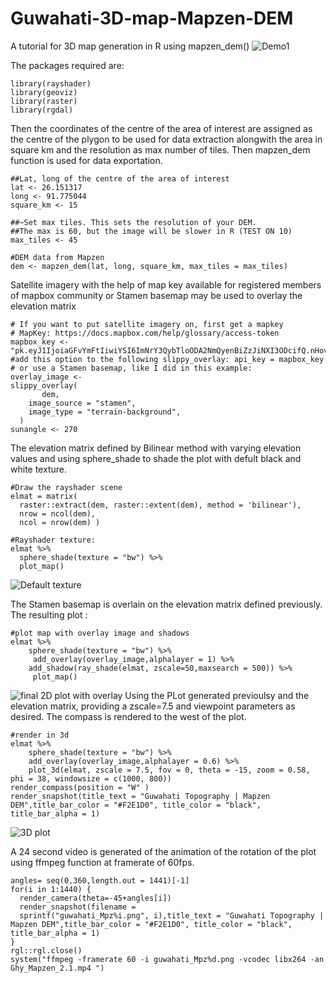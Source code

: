 # Guwahati-3D-map-Mapzen-DEM
A tutorial for 3D map generation in R using mapzen_dem()
![Demo1](https://github.com/Hwoabam/Guwahati-3D-map-Mapzen-DEM/blob/master/Media/Animation/Mapzen.gif)

The packages required are:
```{r}
library(rayshader)
library(geoviz)
library(raster)
library(rgdal)
```
Then the coordinates of the centre of the area of interest are assigned as the centre of the plygon to be used for data extraction alongwith the area in square km and the resolution as max number of tiles. Then mapzen_dem function is used for data exportation.
```{r}
##Lat, long of the centre of the area of interest
lat <- 26.151317
long <- 91.775044
square_km <- 15

##~Set max tiles. This sets the resolution of your DEM. 
##The max is 60, but the image will be slower in R (TEST ON 10)
max_tiles <- 45

#DEM data from Mapzen
dem <- mapzen_dem(lat, long, square_km, max_tiles = max_tiles)
```

Satellite imagery with the help of map key available for registered members of mapbox community or Stamen basemap may be used to overlay the elevation matrix
```{r fig1, fig.height = 15, fig.width = 10, align= "center"}
# If you want to put satellite imagery on, first get a mapkey
# MapKey: https://docs.mapbox.com/help/glossary/access-token
mapbox_key <- "pk.eyJ1IjoiaGFvYmFtIiwiYSI6ImNrY3QybTloODA2NmQyenBiZzJiNXI3ODcifQ.nHov5k4LBu9GwJPXI4SEBg"
#add this option to the following slippy_overlay: api_key = mapbox_key
# or use a Stamen basemap, like I did in this example:
overlay_image <-
slippy_overlay(
       dem,
    image_source = "stamen",
    image_type = "terrain-background",
  )
sunangle <- 270
```
The elevation matrix defined by Bilinear method with varying elevation values and using sphere_shade to shade the plot with defult black and white texture.
```{r fig2, fig.height = 15, fig.width = 10, align= "center"}
#Draw the rayshader scene
elmat = matrix(
  raster::extract(dem, raster::extent(dem), method = 'bilinear'),
  nrow = ncol(dem),
  ncol = nrow(dem) )

#Rayshader texture:
elmat %>%
  sphere_shade(texture = "bw") %>%
  plot_map()
```
![Default texture](https://github.com/Hwoabam/Guwahati-3D-map-Mapzen-DEM/blob/master/Media/Plots/BW.png)

The Stamen basemap is overlain on the elevation matrix defined previously. The resulting plot :
```{r fig3, fig.height = 15, fig.width = 10, align= "center"}
#plot map with overlay image and shadows
elmat %>%
    sphere_shade(texture = "bw") %>%
     add_overlay(overlay_image,alphalayer = 1) %>%
    add_shadow(ray_shade(elmat, zscale=50,maxsearch = 500)) %>%
     plot_map()
```
![final 2D plot with overlay](https://github.com/Hwoabam/Guwahati-3D-map-Mapzen-DEM/blob/master/Media/Plots/Stamen.png)
Using the PLot generated previoulsy and the elevation matrix, providing a zscale=7.5 and viewpoint parameters as desired. The compass is rendered to the west of the plot.
```{r fig5, fig.height = 15, fig.width = 10, align= "center"}
#render in 3d
elmat %>%
    sphere_shade(texture = "bw") %>%
    add_overlay(overlay_image,alphalayer = 0.6) %>%
    plot_3d(elmat, zscale = 7.5, fov = 0, theta = -15, zoom = 0.58, phi = 38, windowsize = c(1000, 800))
render_compass(position = "W" )
render_snapshot(title_text = "Guwahati Topography | Mapzen DEM",title_bar_color = "#F2E1D0", title_color = "black", title_bar_alpha = 1)
```
![3D plot](https://github.com/Hwoabam/Guwahati-3D-map-Mapzen-DEM/blob/master/Media/Snapshots/snapMp.png)

A 24 second video is generated of the animation of the rotation of the plot using ffmpeg function at framerate of 60fps. 
```{r eval=FALSE, include=FALSE}
angles= seq(0,360,length.out = 1441)[-1]
for(i in 1:1440) {
  render_camera(theta=-45+angles[i])
  render_snapshot(filename =
  sprintf("guwahati_Mpz%i.png", i),title_text = "Guwahati Topography | Mapzen DEM",title_bar_color = "#F2E1D0", title_color = "black", title_bar_alpha = 1)
}
rgl::rgl.close()
system("ffmpeg -framerate 60 -i guwahati_Mpz%d.png -vcodec libx264 -an Ghy_Mapzen_2.1.mp4 ")
```




